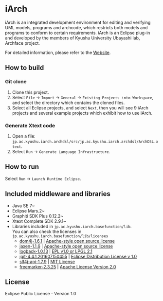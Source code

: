 iArch
=====

iArch is an integrated development environment for editing and verifying UML models, programs and archcode, which restricts both models and programs to conform to certain requirements.
iArch is an Eclipse plug-in and developed by the members of Kyushu University Ubayashi lab, Archface project.

For detailed information, please refer to the [Website](http://posl.github.io/iArch/).

How to build
------
### Git clone ###
1. Clone this project.
2. Select `File` -> `Import` -> `General` -> `Existing Projects into Workspace`, and select the directory which contains the cloned files.
3. Select all Eclipse projects, and select `Next`, then you will see 9 iArch projects and several example projects which exhibit how to use iArch.

### Generate Xtext code ###
1. Open a file: `jp.ac.kyushu.iarch.archdsl/src/jp.ac.kyushu.iarch.archdsl/ArchDSL.xtext`.
2. Select `Run` -> `Generate Language Infrastructure`.

How to run
------
Select `Run` -> `Launch Runtime Eclipse`.

Included middleware and libraries
------
* Java SE 7~
* Eclipse Mars.2~
* Graphiti SDK Plus 0.12.2~
* Xtext Complete SDK 2.9.1~
* Libraries included in `jp.ac.kyushu.iarch.basefunction/lib`.  
You can also check the licenses in `jp.ac.kyushu.iarch.basefunction/lib/licenses`
    * [dom4j-1.6.1](http://dom4j.sourceforge.net/dom4j-1.6.1/index.html) | [Apache-style open source license](http://dom4j.sourceforge.net/dom4j-1.6.1/faq.html)
    * [jaxen-1.1.6](http://jaxen.org/) | [Apache-style open source license](http://jaxen.org/faq.html)
    * [logback-1.0.13](http://logback.qos.ch/) | [EPL v1.0 or LPGL 2.1](http://logback.qos.ch/license.html)
    * [jgit-4.4.1.201607150455](https://eclipse.org/jgit/) | [Eclipse Distribution License v 1.0](http://www.eclipse.org/org/documents/edl-v10.php)
    * [slf4j-api-1.7.9](http://www.slf4j.org/) | [MIT License](http://www.slf4j.org/license.html)
    * [freemarker-2.3.25](http://freemarker.org/) | [Apache License Version 2.0](http://freemarker.org/docs/app_license.html)

License
------
Eclipse Public License - Version 1.0

